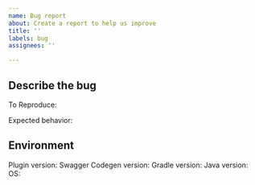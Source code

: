 ```yaml
---
name: Bug report
about: Create a report to help us improve
title: ''
labels: bug
assignees: ''

---
```


## Describe the bug


To Reproduce:

Expected behavior:

## Environment
Plugin version: 
Swagger Codegen version: 
Gradle version: 
Java version: 
OS:
